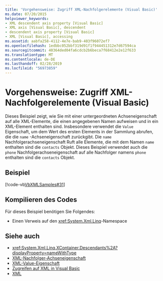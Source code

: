 ```yaml
---
title: 'Vorgehensweise: Zugriff XML-Nachfolgerelemente (Visual Basic)'
ms.date: 07/20/2015
helpviewer_keywords:
- XML descendent axis property [Visual Basic]
- XML axis [Visual Basic], descendent
- descendent axis property [Visual Basic]
- XML [Visual Basic], accessing
ms.assetid: aabfa258-4112-4e7e-bab9-403f96072ef7
ms.openlocfilehash: 1edbbc052bbf319d91f1f944451312e7d67594ca
ms.sourcegitcommit: 40364ded04fa6cdcb2b6beca7f68412e2e12f633
ms.translationtype: MT
ms.contentlocale: de-DE
ms.lasthandoff: 02/28/2019
ms.locfileid: "56973859"
---
```

# <a name="how-to-access-xml-descendant-elements-visual-basic"></a>Vorgehensweise: Zugriff XML-Nachfolgerelemente (Visual Basic)
Dieses Beispiel zeigt, wie Sie mit einer untergeordneten Achseneigenschaft auf alle XML-Elemente, die einen angegebenen Namen aufweisen und in ein XML-Element enthalten sind. Insbesondere verwendet die `Value` Eigenschaft, um dem Wert des ersten Elements in der Sammlung abrufen, die die `name` -Achseneigenschaft zurückgibt. Die `name` Nachfolgerachseneigenschaft Ruft alle Elemente, die mit dem Namen `name` enthalten sind die `contacts` Objekt. Dieses Beispiel verwendet auch die `phone` Nachfolgerachseneigenschaft auf alle Nachfolger namens `phone` enthalten sind die `contacts` Objekt.  
  
## <a name="example"></a>Beispiel  
 [!code-vb[VbXMLSamples#31](~/samples/snippets/visualbasic/VS_Snippets_VBCSharp/VbXMLSamples/VB/XMLSamples13.vb#31)]  
  
## <a name="compiling-the-code"></a>Kompilieren des Codes  
 Für dieses Beispiel benötigen Sie Folgendes:  
  
-   Einen Verweis auf den <xref:System.Xml.Linq>-Namespace  
  
## <a name="see-also"></a>Siehe auch
- <xref:System.Xml.Linq.XContainer.Descendants%2A?displayProperty=nameWithType>
- [XML-Nachfolger-Achseneigenschaft](../../../../visual-basic/language-reference/xml-axis/xml-descendant-axis-property.md)
- [XML-Value-Eigenschaft](../../../../visual-basic/language-reference/xml-axis/xml-value-property.md)
- [Zugreifen auf XML in Visual Basic](../../../../visual-basic/programming-guide/language-features/xml/accessing-xml.md)
- [XML](../../../../visual-basic/programming-guide/language-features/xml/index.md)
